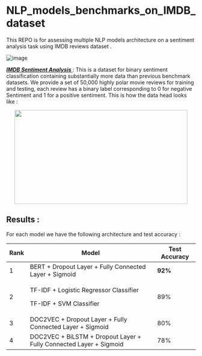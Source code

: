 # NLP_models_benchmarks_on_IMDB_dataset


This REPO is for assessing multiple NLP models architecture on a sentiment analysis task using IMDB reviews dataset .

![image](https://user-images.githubusercontent.com/85687148/128555608-c8143fbd-6e7a-4f48-b561-08138f9e2400.png)


<a href="https://ai.stanford.edu/~amaas/data/sentiment/"> ***IMDB Sentiment Analysis*** </a> : This is a dataset for binary sentiment classification containing substantially more data than previous benchmark datasets. We provide a set of 50,000 highly polar movie reviews for training and testing, each review has a binary label corresponding to 0 for negative Sentiment and 1 for a positive sentiment.
This is how the data head looks like :

<p align="center">
  <kbd>
  <img width="460" height="250" src="https://user-images.githubusercontent.com/85687148/128259390-89679a0d-629a-49fe-a97d-bd988cf0a4f0.png">
  </kbd>
</p>
  
  
  
## Results :

For each model we have the following architecture and test accuracy :

  <table>
        <thead>
            <tr>
                <th>Rank</th>
                <th>Model</th>
                <th>Test Accuracy </th>
            </tr>
        </thead>
        <tbody>
            <tr>
                <td>1</td>
                <td>BERT + Dropout Layer + Fully Connected Layer + Sigmoid</td>
              <td><b>92%</b></td>
            </tr>
            <tr>
                <td>2</td>
                <td>
                    <p>TF-IDF + Logistic Regressor Classifier</p>
                    <p>TF-IDF + SVM Classifier</p>
                </td>
                <td>89%</td>
            </tr>
            <tr>
                <td>3</td>
                <td>DOC2VEC + Dropout Layer + Fully Connected Layer + Sigmoid</td>
                <td>80%</td>
            </tr>
            <tr>
                <td>4</td>
                <td>DOC2VEC + BiLSTM + Dropout Layer + Fully Connected Layer + Sigmoid</td>
                <td>78%</td>
            </tr>
        </tbody>
    </table>

